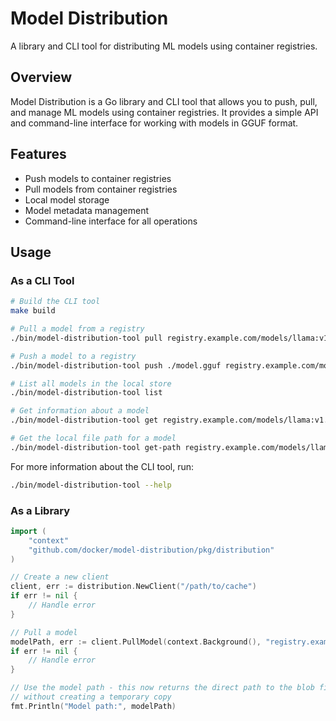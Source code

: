 # Model Distribution

A library and CLI tool for distributing ML models using container registries.

## Overview

Model Distribution is a Go library and CLI tool that allows you to push, pull, and manage ML models using container registries. It provides a simple API and command-line interface for working with models in GGUF format.

## Features

- Push models to container registries
- Pull models from container registries
- Local model storage
- Model metadata management
- Command-line interface for all operations

## Usage

### As a CLI Tool

```bash
# Build the CLI tool
make build

# Pull a model from a registry
./bin/model-distribution-tool pull registry.example.com/models/llama:v1.0

# Push a model to a registry
./bin/model-distribution-tool push ./model.gguf registry.example.com/models/llama:v1.0

# List all models in the local store
./bin/model-distribution-tool list

# Get information about a model
./bin/model-distribution-tool get registry.example.com/models/llama:v1.0

# Get the local file path for a model
./bin/model-distribution-tool get-path registry.example.com/models/llama:v1.0
```

For more information about the CLI tool, run:

```bash
./bin/model-distribution-tool --help
```

### As a Library

```go
import (
    "context"
    "github.com/docker/model-distribution/pkg/distribution"
)

// Create a new client
client, err := distribution.NewClient("/path/to/cache")
if err != nil {
    // Handle error
}

// Pull a model
modelPath, err := client.PullModel(context.Background(), "registry.example.com/models/llama:v1.0")
if err != nil {
    // Handle error
}

// Use the model path - this now returns the direct path to the blob file
// without creating a temporary copy
fmt.Println("Model path:", modelPath)
```
